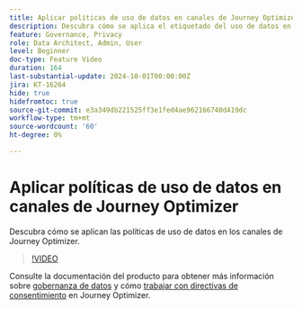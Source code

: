 ```yaml
---
title: Aplicar políticas de uso de datos en canales de Journey Optimizer
description: Descubra cómo se aplica el etiquetado del uso de datos en los canales de Journey Optimizer.
feature: Governance, Privacy
role: Data Architect, Admin, User
level: Beginner
doc-type: Feature Video
duration: 164
last-substantial-update: 2024-10-01T00:00:00Z
jira: KT-16264
hide: true
hidefromtoc: true
source-git-commit: e3a349db221525ff3e1fed4ae962166740d419dc
workflow-type: tm+mt
source-wordcount: '60'
ht-degree: 0%

---
```



# Aplicar políticas de uso de datos en canales de Journey Optimizer

Descubra cómo se aplican las políticas de uso de datos en los canales de Journey Optimizer.

>[!VIDEO](https://video.tv.adobe.com/v/3434901/?learn=on)

Consulte la documentación del producto para obtener más información sobre [gobernanza de datos](https://experienceleague.adobe.com/en/docs/journey-optimizer/using/privacy/action-privacy-restricted) y cómo [trabajar con directivas de consentimiento](https://experienceleague.adobe.com/en/docs/journey-optimizer/using/privacy/consent/consent-restricted) en Journey Optimizer.